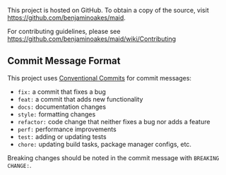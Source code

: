 This project is hosted on GitHub.  To obtain a copy of the source, visit https://github.com/benjaminoakes/maid.

For contributing guidelines, please see https://github.com/benjaminoakes/maid/wiki/Contributing

## Commit Message Format

This project uses [Conventional Commits](https://www.conventionalcommits.org/) for commit messages:

- `fix:` a commit that fixes a bug
- `feat:` a commit that adds new functionality
- `docs:` documentation changes
- `style:` formatting changes
- `refactor:` code change that neither fixes a bug nor adds a feature
- `perf:` performance improvements
- `test:` adding or updating tests
- `chore:` updating build tasks, package manager configs, etc.

Breaking changes should be noted in the commit message with `BREAKING CHANGE:`.
